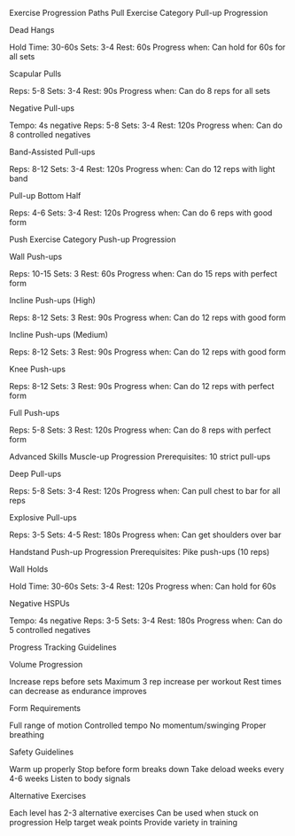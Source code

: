 Exercise Progression Paths
Pull Exercise Category
Pull-up Progression

Dead Hangs

Hold Time: 30-60s
Sets: 3-4
Rest: 60s
Progress when: Can hold for 60s for all sets


Scapular Pulls

Reps: 5-8
Sets: 3-4
Rest: 90s
Progress when: Can do 8 reps for all sets


Negative Pull-ups

Tempo: 4s negative
Reps: 5-8
Sets: 3-4
Rest: 120s
Progress when: Can do 8 controlled negatives


Band-Assisted Pull-ups

Reps: 8-12
Sets: 3-4
Rest: 120s
Progress when: Can do 12 reps with light band


Pull-up Bottom Half

Reps: 4-6
Sets: 3-4
Rest: 120s
Progress when: Can do 6 reps with good form



Push Exercise Category
Push-up Progression

Wall Push-ups

Reps: 10-15
Sets: 3
Rest: 60s
Progress when: Can do 15 reps with perfect form


Incline Push-ups (High)

Reps: 8-12
Sets: 3
Rest: 90s
Progress when: Can do 12 reps with good form


Incline Push-ups (Medium)

Reps: 8-12
Sets: 3
Rest: 90s
Progress when: Can do 12 reps with good form


Knee Push-ups

Reps: 8-12
Sets: 3
Rest: 90s
Progress when: Can do 12 reps with perfect form


Full Push-ups

Reps: 5-8
Sets: 3
Rest: 120s
Progress when: Can do 8 reps with perfect form



Advanced Skills
Muscle-up Progression
Prerequisites: 10 strict pull-ups

Deep Pull-ups

Reps: 5-8
Sets: 3-4
Rest: 120s
Progress when: Can pull chest to bar for all reps


Explosive Pull-ups

Reps: 3-5
Sets: 4-5
Rest: 180s
Progress when: Can get shoulders over bar



Handstand Push-up Progression
Prerequisites: Pike push-ups (10 reps)

Wall Holds

Hold Time: 30-60s
Sets: 3-4
Rest: 120s
Progress when: Can hold for 60s


Negative HSPUs

Tempo: 4s negative
Reps: 3-5
Sets: 3-4
Rest: 180s
Progress when: Can do 5 controlled negatives



Progress Tracking Guidelines

Volume Progression

Increase reps before sets
Maximum 3 rep increase per workout
Rest times can decrease as endurance improves


Form Requirements

Full range of motion
Controlled tempo
No momentum/swinging
Proper breathing


Safety Guidelines

Warm up properly
Stop before form breaks down
Take deload weeks every 4-6 weeks
Listen to body signals


Alternative Exercises

Each level has 2-3 alternative exercises
Can be used when stuck on progression
Help target weak points
Provide variety in training
